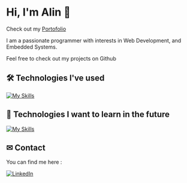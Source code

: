 # Hi, I'm Alin 👋

Check out my [Portofolio](https://olteanu-alin-portofolio.vercel.app/)

I am a passionate programmer with interests in Web Development, and Embedded Systems.

Feel free to check out my projects on Github

## 🛠 Technologies I've used

[![My Skills](https://skillicons.dev/icons?i=cpp,c,java,python,arduino,js,ts,jquery,html,css,tailwindcss,bootstrap,react,nextjs,redux,git,postman,nodejs,express,mongo,postgresql)](https://skillicons.dev)

## 🧠 Technologies I want to learn in the future

[![My Skills](https://skillicons.dev/icons?i=angular,spring)](https://skillicons.dev)

## ✉ Contact
You can find me here : 

[![LinkedIn](https://img.shields.io/badge/LinkedIn-%231877F2.svg?logo=LinkedIn&logoColor=white)](https://www.linkedin.com/in/alin-olteanu/)





